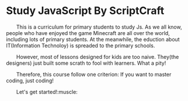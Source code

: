 # Study JavaScript By ScriptCraft

<p style="text-indent: 2em;">This is a curriculum for primary students to study Js. As we all know, people who have enjoyed the game Minecraft are all over the world, including lots of primary students. At the meanwhile, the eduction about IT(Information Technoloy) is spreaded to the primary schools. </p>
<p style="text-indent: 2em;">However, most of lessons designed for kids are too naive. They(the designers) just built some scrath to fool with learners. What a pity!</p>
<p style="text-indent: 2em;">Therefore, this course follow one criterion: If you want to master coding, just coding!</p>
<p style="text-indent: 2em;">Let's get started!:muscle:</p>
